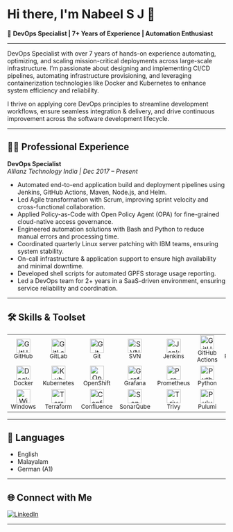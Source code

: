 # Hi there, I'm Nabeel S J 👋

🚀 **DevOps Specialist | 7+ Years of Experience | Automation Enthusiast**

---

DevOps Specialist with over 7 years of hands-on experience automating, optimizing, and scaling mission-critical deployments across large-scale infrastructure. I’m passionate about designing and implementing CI/CD pipelines, automating infrastructure provisioning, and leveraging containerization technologies like Docker and Kubernetes to enhance system efficiency and reliability.

I thrive on applying core DevOps principles to streamline development workflows, ensure seamless integration & delivery, and drive continuous improvement across the software development lifecycle.

---

## 🧑‍💻 Professional Experience

**DevOps Specialist**  
_Allianz Technology India | Dec 2017 – Present_

- Automated end-to-end application build and deployment pipelines using Jenkins, GitHub Actions, Maven, Node.js, and Helm.
- Led Agile transformation with Scrum, improving sprint velocity and cross-functional collaboration.
- Applied Policy-as-Code with Open Policy Agent (OPA) for fine-grained cloud-native access governance.
- Engineered automation solutions with Bash and Python to reduce manual errors and processing time.
- Coordinated quarterly Linux server patching with IBM teams, ensuring system stability.
- On-call infrastructure & application support to ensure high availability and minimal downtime.
- Developed shell scripts for automated GPFS storage usage reporting.
- Led a DevOps team for 2+ years in a SaaS-driven environment, ensuring service reliability and coordination.

---
## 🛠️ Skills & Toolset

<table>
  <tr>
    <td align="center">
      <img src="https://cdn.jsdelivr.net/gh/devicons/devicon/icons/github/github-original.svg" width="32" height="32" alt="GitHub"/><br>
      <sub>GitHub</sub>
    </td>
    <td align="center">
      <img src="https://cdn.jsdelivr.net/gh/devicons/devicon/icons/gitlab/gitlab-original.svg" width="32" height="32" alt="GitLab"/><br>
      <sub>GitLab</sub>
    </td>
    <td align="center">
      <img src="https://cdn.jsdelivr.net/gh/devicons/devicon/icons/git/git-original.svg" width="32" height="32" alt="Git"/><br>
      <sub>Git</sub>
    </td>
    <td align="center">
      <img src="https://cdn.jsdelivr.net/gh/devicons/devicon/icons/subversion/subversion-original.svg" width="32" height="32" alt="SVN"/><br>
      <sub>SVN</sub>
    </td>
    <td align="center">
      <img src="https://cdn.jsdelivr.net/gh/devicons/devicon/icons/jenkins/jenkins-original.svg" width="32" height="32" alt="Jenkins"/><br>
      <sub>Jenkins</sub>
    </td>
    <td align="center">
      <img src="https://github.githubassets.com/images/modules/logos_page/GitHub-Mark.png" width="32" height="32" alt="GitHub Actions"/><br>
      <sub>GitHub Actions</sub>
    </td>
    <td align="center">
      <!-- Rundeck (official favicon as icon) -->
      <img src="https://www.rundeck.com/hubfs/favicon-32x32.png" width="32" height="32" alt="Rundeck"/><br>
      <sub>Rundeck</sub>
    </td>
    <td align="center">
      <!-- ArgoCD icon (official SVG) -->
      <img src="https://argo-cd.readthedocs.io/en/stable/assets/logo.png" width="32" height="32" alt="ArgoCD"/><br>
      <sub>ArgoCD</sub>
    </td>
    <td align="center">
      <!-- Nexus (new Sonatype Nexus official logo, PNG) -->
      <img src="https://sonatype.com/favicon.ico" width="32" height="32" alt="Nexus"/><br>
      <sub>Nexus</sub>
    </td>
    <td align="center">
      <!-- ServiceNow (official PNG icon) -->
      <img src="https://www.servicenow.com/content/dam/servicenow-assets/public/en-us/images/favicon.png" width="32" height="32" alt="ServiceNow"/><br>
      <sub>ServiceNow</sub>
    </td>
    <td align="center">
      <!-- Jira -->
      <img src="https://wac-cdn.atlassian.com/assets/img/favicons/atlassian/favicon.png" width="32" height="32" alt="Jira"/><br>
      <sub>Jira</sub>
    </td>
    <td align="center">
      <!-- Dynatrace -->
      <img src="https://avatars.githubusercontent.com/u/10908140?s=200&v=4" width="32" height="32" alt="Dynatrace"/><br>
      <sub>Dynatrace</sub>
    </td>
  </tr>
  <tr>
    <td align="center">
      <img src="https://cdn.jsdelivr.net/gh/devicons/devicon/icons/docker/docker-original.svg" width="32" height="32" alt="Docker"/><br>
      <sub>Docker</sub>
    </td>
    <td align="center">
      <img src="https://cdn.jsdelivr.net/gh/devicons/devicon/icons/kubernetes/kubernetes-plain.svg" width="32" height="32" alt="Kubernetes"/><br>
      <sub>Kubernetes</sub>
    </td>
    <td align="center">
      <img src="https://cdn.jsdelivr.net/gh/devicons/devicon/icons/redhat/redhat-original.svg" width="32" height="32" alt="OpenShift"/><br>
      <sub>OpenShift</sub>
    </td>
    <td align="center">
      <img src="https://cdn.jsdelivr.net/gh/devicons/devicon/icons/grafana/grafana-original.svg" width="32" height="32" alt="Grafana"/><br>
      <sub>Grafana</sub>
    </td>
    <td align="center">
      <img src="https://cdn.jsdelivr.net/gh/devicons/devicon/icons/prometheus/prometheus-original.svg" width="32" height="32" alt="Prometheus"/><br>
      <sub>Prometheus</sub>
    </td>
    <td align="center">
      <img src="https://cdn.jsdelivr.net/gh/devicons/devicon/icons/python/python-original.svg" width="32" height="32" alt="Python"/><br>
      <sub>Python</sub>
    </td>
    <td align="center">
      <img src="https://cdn.jsdelivr.net/gh/devicons/devicon/icons/bash/bash-original.svg" width="32" height="32" alt="Bash"/><br>
      <sub>Bash</sub>
    </td>
    <td align="center">
      <img src="https://cdn.jsdelivr.net/gh/devicons/devicon/icons/amazonwebservices/amazonwebservices-original.svg" width="32" height="32" alt="AWS"/><br>
      <sub>AWS</sub>
    </td>
    <td align="center">
      <img src="https://cdn.jsdelivr.net/gh/devicons/devicon/icons/azure/azure-original.svg" width="32" height="32" alt="Azure"/><br>
      <sub>Azure</sub>
    </td>
    <td align="center">
      <img src="https://cdn.jsdelivr.net/gh/devicons/devicon/icons/oracle/oracle-original.svg" width="32" height="32" alt="Oracle"/><br>
      <sub>Oracle</sub>
    </td>
    <td align="center">
      <img src="https://cdn.jsdelivr.net/gh/devicons/devicon/icons/mongodb/mongodb-original.svg" width="32" height="32" alt="MongoDB"/><br>
      <sub>MongoDB</sub>
    </td>
    <td align="center">
      <!-- Linux -->
      <img src="https://cdn.jsdelivr.net/gh/devicons/devicon/icons/linux/linux-original.svg" width="32" height="32" alt="Linux"/><br>
      <sub>Linux</sub>
    </td>
  </tr>
  <tr>
    <td align="center">
      <!-- Windows -->
      <img src="https://cdn.jsdelivr.net/gh/devicons/devicon/icons/windows8/windows8-original.svg" width="32" height="32" alt="Windows"/><br>
      <sub>Windows</sub>
    </td>
    <td align="center">
      <img src="https://cdn.jsdelivr.net/gh/devicons/devicon/icons/terraform/terraform-original.svg" width="32" height="32" alt="Terraform"/><br>
      <sub>Terraform</sub>
    </td>
    <td align="center">
      <img src="https://cdn.jsdelivr.net/gh/devicons/devicon/icons/confluence/confluence-original.svg" width="32" height="32" alt="Confluence"/><br>
      <sub>Confluence</sub>
    </td>
    <td align="center">
      <img src="https://raw.githubusercontent.com/SonarSource/sonarcloud-docs/master/static/favicon-sonarcloud.png" width="32" height="32" alt="SonarQube"/><br>
      <sub>SonarQube</sub>
    </td>
    <td align="center">
      <img src="https://avatars.githubusercontent.com/u/5429470?s=200&v=4" width="32" height="32" alt="Trivy"/><br>
      <sub>Trivy</sub>
    </td>
    <td align="center">
      <img src="https://raw.githubusercontent.com/pulumi/docs/master/static/favicon.ico" width="32" height="32" alt="Pulumi"/><br>
      <sub>Pulumi</sub>
    </td>
    <td align="center">
      <!-- Golang -->
      <img src="https://cdn.jsdelivr.net/gh/devicons/devicon/icons/go/go-original.svg" width="32" height="32" alt="Go"/><br>
      <sub>Golang</sub>
    </td>
    <td align="center">
      <!-- Agile, using a generic agile icon SVG from Wikimedia -->
      <img src="https://upload.wikimedia.org/wikipedia/commons/5/50/Agile_logo.svg" width="32" height="32" alt="Agile"/><br>
      <sub>Agile</sub>
    </td>
  </tr>
</table>



---

## 🌱 Languages

- English  
- Malayalam  
- German (A1)

---

## 🌐 Connect with Me

[![LinkedIn](https://img.shields.io/badge/LinkedIn-blue?logo=linkedin&logoColor=white)](https://www.linkedin.com/in/nabeel-sj-a0030613a/)

---

<!--
**nabeelsj720/nabeelsj720** is a ✨ special ✨ repository because its README.md (this file) appears on your GitHub profile.
-->
